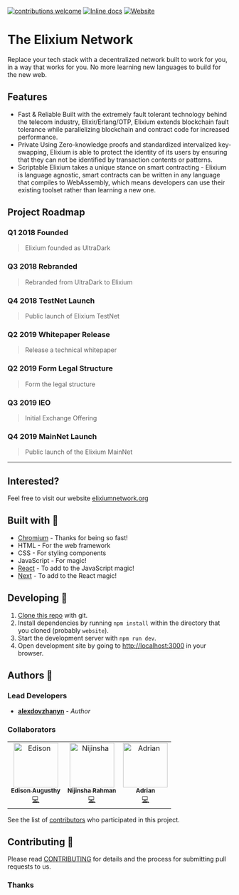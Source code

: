 [![contributions welcome](https://img.shields.io/badge/contributions-welcome-brightgreen.svg?style=flat)](https://github.com/ElixiumNetwork/website/issues)
[![Inline docs](https://img.shields.io/badge/license-MIT-green)](https://github.com/ElixiumNetwork/elixium_core/blob/master/LICENSE)
[![Website](https://img.shields.io/website?down_color=grey&down_message=offline&up_color=blue&up_message=online&url=https%3A%2F%2Fwww.elixiumnetwork.org%2F)](www.elixiumnetwork.org)
# The Elixium Network

Replace your tech stack with a decentralized network built to work for you, in a way that works for you.
No more learning new languages to build for the new web.

## Features

- Fast & Reliable
    Built with the extremely fault tolerant technology behind the telecom industry, Elixir/Erlang/OTP,
    Elixium extends blockchain fault tolerance while parallelizing blockchain and contract code for increased performance.
- Private
    Using Zero-knowledge proofs and standardized intervalized key-swapping,
    Elixium is able to protect the identity of its users by ensuring that they can not be identified by transaction contents or patterns.
- Scriptable
    Elixium takes a unique stance on smart contracting - Elixium is language agnostic,
    smart contracts can be written in any language that compiles to WebAssembly, which means developers can use their existing toolset rather than learning a new one.

## Project Roadmap

### Q1 2018 Founded
> Elixium founded as UltraDark

### Q3 2018 Rebranded
> Rebranded from UltraDark to Elixium

### Q4 2018 TestNet Launch
> Public launch of Elixium TestNet

### Q2 2019 Whitepaper Release
> Release a technical whitepaper

### Q2 2019 Form Legal Structure
> Form the legal structure

### Q3 2019 IEO
> Initial Exchange Offering

### Q4 2019 MainNet Launch
> Public launch of the Elixium MainNet

----

## Interested?
Feel free to visit our website [elixiumnetwork.org](https://www.elixiumnetwork.org/)

## Built with 🔧

* [Chromium](https://github.com/chromium/chromium) - Thanks for being so fast!
* HTML - For the web framework
* CSS - For styling components
* JavaScript - For magic!
* [React](https://reactjs.org/) - To add to the JavaScript magic!
* [Next](https://nextjs.org/) - To add to the React magic!

## Developing 👷

1. [Clone this repo](https://help.github.com/en/articles/cloning-a-repository) with git.
1. Install dependencies by running `npm install` within the directory that you cloned (probably `website`).
1. Start the development server with `npm run dev`.
1. Open development site by going to [http://localhost:3000](http://localhost:3000) in your browser.

## Authors 🔮

### Lead Developers

* **[alexdovzhanyn](https://github.com/alexdovzhanyn)** - *Author*

### Collaborators

<table>
  <tr>
    <td align="center"><a href="https://github.com/edisonaugusthy"><img src="https://github.com/edisonaugusthy.png?size=100" width="100px;" alt="Edison"/><br /><sub><b>Edison Augusthy</b></sub></a><br /><a href="https://github.com/ElixiumNetwork/website/commits?author=edisonaugusthy" title="Code">💻</a></td>
    <td align="center"><a href="https://github.com/Nijinsha"><img src="https://github.com/Nijinsha.png?size=100" width="100px;" alt="Nijinsha"/><br /><sub><b>Nijinsha Rahman</b></sub></a><br /><a href="https://github.com/ElixiumNetwork/website/commits?author=Nijinsha" title="Code">💻</a></td>
    <td align="center"><a href="https://github.com/Adwirawien"><img src="https://github.com/Adwirawien.png?size=100" width="100px;" alt="Adrian"/><br /><sub><b>Adrian</b></sub></a><br /><a href="https://github.com/ElixiumNetwork/website/commits?author=AndrewBastin" title="Code">💻</a></td>
    
  </tr>
  
</table>

See the list of [contributors](https://github.com/ElixiumNetwork/website/graphs/contributors) who participated in this project.


## Contributing 🍰

Please read [CONTRIBUTING](CONTRIBUTING.md) for details and the process for submitting pull requests to us.

### Thanks
